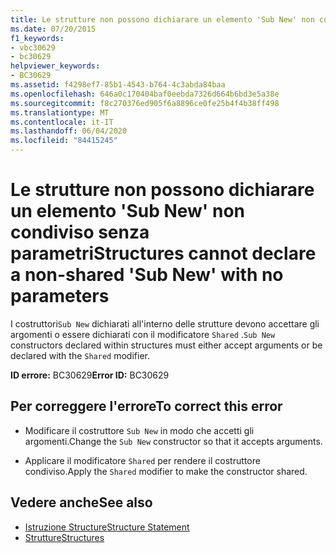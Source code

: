 ```yaml
---
title: Le strutture non possono dichiarare un elemento 'Sub New' non condiviso senza parametri
ms.date: 07/20/2015
f1_keywords:
- vbc30629
- bc30629
helpviewer_keywords:
- BC30629
ms.assetid: f4298ef7-85b1-4543-b764-4c3abda84baa
ms.openlocfilehash: 646a0c170404baf0eebda7326d664b6bd3e5a38e
ms.sourcegitcommit: f8c270376ed905f6a8896ce0fe25b4f4b38ff498
ms.translationtype: MT
ms.contentlocale: it-IT
ms.lasthandoff: 06/04/2020
ms.locfileid: "84415245"
---
```

# <a name="structures-cannot-declare-a-non-shared-sub-new-with-no-parameters"></a><span data-ttu-id="8214a-102">Le strutture non possono dichiarare un elemento 'Sub New' non condiviso senza parametri</span><span class="sxs-lookup"><span data-stu-id="8214a-102">Structures cannot declare a non-shared 'Sub New' with no parameters</span></span>
<span data-ttu-id="8214a-103">I costruttori`Sub New` dichiarati all'interno delle strutture devono accettare gli argomenti o essere dichiarati con il modificatore `Shared` .</span><span class="sxs-lookup"><span data-stu-id="8214a-103">`Sub New` constructors declared within structures must either accept arguments or be declared with the `Shared` modifier.</span></span>  
  
 <span data-ttu-id="8214a-104">**ID errore:** BC30629</span><span class="sxs-lookup"><span data-stu-id="8214a-104">**Error ID:** BC30629</span></span>  
  
## <a name="to-correct-this-error"></a><span data-ttu-id="8214a-105">Per correggere l'errore</span><span class="sxs-lookup"><span data-stu-id="8214a-105">To correct this error</span></span>  
  
- <span data-ttu-id="8214a-106">Modificare il costruttore `Sub New` in modo che accetti gli argomenti.</span><span class="sxs-lookup"><span data-stu-id="8214a-106">Change the `Sub New` constructor so that it accepts arguments.</span></span>  
  
- <span data-ttu-id="8214a-107">Applicare il modificatore `Shared` per rendere il costruttore condiviso.</span><span class="sxs-lookup"><span data-stu-id="8214a-107">Apply the `Shared` modifier to make the constructor shared.</span></span>  
  
## <a name="see-also"></a><span data-ttu-id="8214a-108">Vedere anche</span><span class="sxs-lookup"><span data-stu-id="8214a-108">See also</span></span>

- [<span data-ttu-id="8214a-109">Istruzione Structure</span><span class="sxs-lookup"><span data-stu-id="8214a-109">Structure Statement</span></span>](../language-reference/statements/structure-statement.md)
- [<span data-ttu-id="8214a-110">Strutture</span><span class="sxs-lookup"><span data-stu-id="8214a-110">Structures</span></span>](../programming-guide/language-features/data-types/structures.md)
